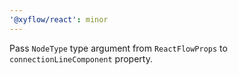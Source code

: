 ```yaml
---
'@xyflow/react': minor
---
```


Pass `NodeType` type argument from `ReactFlowProps` to `connectionLineComponent` property.
